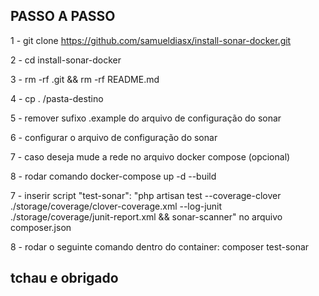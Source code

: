 ## PASSO A PASSO

1 - git clone https://github.com/samueldiasx/install-sonar-docker.git

2 - cd install-sonar-docker

3 - rm -rf .git && rm -rf README.md

4 - cp . /pasta-destino

5 - remover sufixo .example do arquivo de configuração do sonar

6 - configurar o arquivo de configuração do sonar

7 - caso deseja mude a rede no arquivo docker compose (opcional)

8 - rodar comando docker-compose up -d --build

7 - inserir script  "test-sonar": "php artisan test --coverage-clover ./storage/coverage/clover-coverage.xml --log-junit ./storage/coverage/junit-report.xml  && sonar-scanner" no arquivo composer.json

8 - rodar o seguinte comando dentro do container: composer test-sonar

## tchau e obrigado